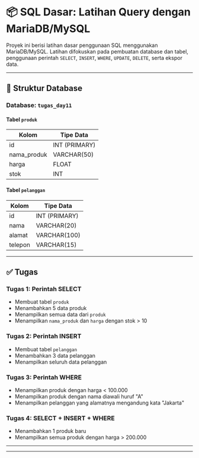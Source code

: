 # 📦 SQL Dasar: Latihan Query dengan MariaDB/MySQL

Proyek ini berisi latihan dasar penggunaan SQL menggunakan MariaDB/MySQL. Latihan difokuskan pada pembuatan database dan tabel, penggunaan perintah `SELECT`, `INSERT`, `WHERE`, `UPDATE`, `DELETE`, serta ekspor data.

---

## 📁 Struktur Database

### Database: `tugas_day11`

#### Tabel `produk`
| Kolom        | Tipe Data      |
|--------------|----------------|
| id           | INT (PRIMARY)  |
| nama_produk  | VARCHAR(50)    |
| harga        | FLOAT          |
| stok         | INT            |

#### Tabel `pelanggan`
| Kolom   | Tipe Data     |
|---------|---------------|
| id      | INT (PRIMARY) |
| nama    | VARCHAR(20)   |
| alamat  | VARCHAR(100)  |
| telepon | VARCHAR(15)   |

---

## ✅ Tugas

### Tugas 1: Perintah SELECT

- Membuat tabel `produk`
- Menambahkan 5 data produk
- Menampilkan semua data dari `produk`
- Menampilkan `nama_produk` dan `harga` dengan stok > 10

### Tugas 2: Perintah INSERT

- Membuat tabel `pelanggan`
- Menambahkan 3 data pelanggan
- Menampilkan seluruh data pelanggan

### Tugas 3: Perintah WHERE

- Menampilkan produk dengan harga < 100.000
- Menampilkan produk dengan nama diawali huruf "A"
- Menampilkan pelanggan yang alamatnya mengandung kata "Jakarta"

### Tugas 4: SELECT + INSERT + WHERE

- Menambahkan 1 produk baru
- Menampilkan semua produk dengan harga > 200.000

---



---
